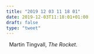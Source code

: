 ```yaml
---
title: "2019 12 03 11 18 01"
date: 2019-12-03T11:18:01+01:00
draft: false
type: "tweet"
---
```

<a href="https://music.apple.com/fr/album/the-rocket/1459402502" class="iconfont icon-music" title="rss"></a> &nbsp; Martin Tingvall, *The Rocket*.
